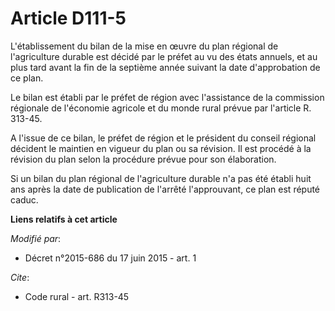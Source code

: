 # Article D111-5

L'établissement du bilan de la mise en œuvre du plan régional de l'agriculture durable est décidé par le préfet au vu des
états annuels, et au plus tard avant la fin de la septième année suivant la date d'approbation de ce plan. 

Le bilan est établi par le préfet de région avec l'assistance de la commission régionale de l'économie agricole et du monde
rural prévue par l'article R. 313-45. 

A l'issue de ce bilan, le préfet de région et le président du conseil régional décident le maintien en vigueur du plan ou sa
révision. Il est procédé à la révision du plan selon la procédure prévue pour son élaboration. 

Si un bilan du plan régional de l'agriculture durable n'a pas été établi huit ans après la date de publication de l'arrêté
l'approuvant, ce plan est réputé caduc.

**Liens relatifs à cet article**

_Modifié par_:

  - Décret n°2015-686 du 17 juin 2015 - art. 1

_Cite_:

  - Code rural - art. R313-45

